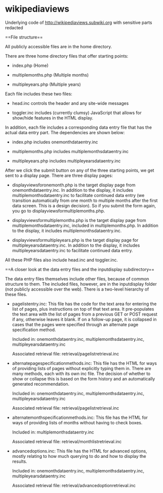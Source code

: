 wikipediaviews
==============

Underlying code of http://wikipediaviews.subwiki.org with sensitive parts redacted

==File structure==

All publicly accessible files are in the home directory.

There are three home directory files that offer starting points:

* index.php (Home)

* multiplemonths.php (Multiple months)

* multipleyears.php (Multiple years)

Each file includes these two files:

* head.inc controls the header and any site-wide messages

* toggler.inc includes (currently clumsy) JavaScript that allows for
  show/hide features in the HTML display.

In addition, each file includes a corresponding data entry file that
has the actual data entry part. The dependencies are shown below:

* index.php includes onemonthdataentry.inc

* multiplemonths.php includes multiplemonthsdataentry.inc

* multipleyears.php includes multipleyearsdataentry.inc

After we click the submit button on any of the three starting points,
we get sent to a display page. There are three display pages:

* displayviewsforonemonth.php is the target display page from
  onemonthdataentry.inc. In addition to the display, it includes
  multiplemonthsdataentry.inc to facilitate continued data entry (we
  transition automatically from one month to multiple months after the
  first data screen. This is a design decision). So if you submit the
  form again, you go to displayviewsformultiplemonths.php.

* displayviewsformultiplemonths.php is the target display page from
  multiplemonthsdataentry.inc, included in multiplemonths.php. In
  addition to the display, it includes multiplemonthsdataentry.inc.

* displayviewsformultipleyears.php is the target display page for
  multipleyearsdataentry.inc. In addition to the display, it includes
  multipleyearsdataentry.inc to facilitate continued data entry.

All these PHP files also include head.inc and toggler.inc.

==A closer look at the data entry files and the inputdisplay subdirectory==

The data entry files themselves include other files, because of common
structure to them. The included files, however, are in the
inputdisplay folder (not publicly accessible over the web). There is a
two-level hierarchy of these files.

* pagelistentry.inc: This file has the code for the text area for
  entering the list of pages, plus instructions on top of that text
  area. It pre-populates the text area with the list of pages from a
  previous GET or POST request if any, otherwise leaves it blank. If
  on a follow-up page, it is collapsed in cases that the pages were
  specified through an alternate page specification method.

  Included in: onemonthdataentry.inc, multiplemonthsdataentry.inc, multipleyearsdataentry.inc

  Associated retrieval file: retrieval/pagelistretrieval.inc

* alternatepagespecificationmethods.inc: This file has the HTML for
  ways of providing lists of pages without explicitly typing them
  in. There are many methods, each with its own inc file. The decision
  of whether to show or collapse this is based on the form history and
  an automatically generated recommendation.

  Included in: onemonthdataentry.inc, multiplemonthsdataentry.inc, multipleyearsdataentry.inc

  Associated retrieval file: retrieval/pagelistretrieval.inc

* alternatemonthspecificationmethods.inc: This file has the HTML for
  ways of providing lists of months without having to check boxes.

  Included in: multiplemonthsdataentry.inc

  Associated retrieval file: retrieval/monthlistretrieval.inc

* advancedoptions.inc: This file has the HTML for advanced options,
  mostly relating to how much querying to do and how to display the
  results.

  Included in: onemonthdataentry.inc, multiplemonthsdataentry.inc, multipleyearsdataentry.inc

  Associated retrieval file: retrieval/advancedoptionretrieval.inc

